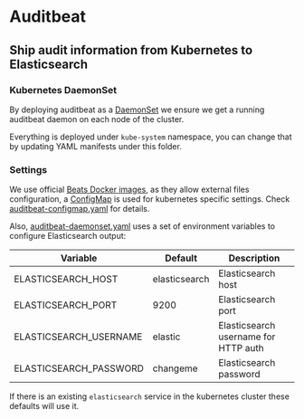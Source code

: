 # Auditbeat

## Ship audit information from Kubernetes to Elasticsearch

### Kubernetes DaemonSet

By deploying auditbeat as a [DaemonSet](https://kubernetes.io/docs/concepts/workloads/controllers/daemonset/)
we ensure we get a running auditbeat daemon on each node of the cluster.

Everything is deployed under `kube-system` namespace, you can change that by
updating YAML manifests under this folder.

### Settings

We use official [Beats Docker images](https://github.com/elastic/beats-docker),
as they allow external files configuration, a [ConfigMap](https://kubernetes.io/docs/tasks/configure-pod-container/configure-pod-configmap/)
is used for kubernetes specific settings. Check [auditbeat-configmap.yaml](auditbeat-configmap.yaml)
for details.

Also, [auditbeat-daemonset.yaml](auditbeat-daemonset.yaml) uses a set of environment
variables to configure Elasticsearch output:

Variable | Default | Description
-------- | ------- | -----------
ELASTICSEARCH_HOST | elasticsearch | Elasticsearch host
ELASTICSEARCH_PORT | 9200 | Elasticsearch port
ELASTICSEARCH_USERNAME | elastic | Elasticsearch username for HTTP auth
ELASTICSEARCH_PASSWORD | changeme | Elasticsearch password

If there is an existing `elasticsearch` service in the kubernetes cluster these
defaults will use it.
